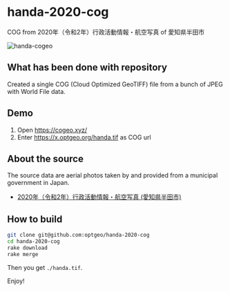 # handa-2020-cog
COG from 2020年（令和2年）行政活動情報・航空写真 of 愛知県半田市

![handa-cogeo](https://user-images.githubusercontent.com/18297/212474212-3516fd4c-d348-455f-a8ba-bed7740a044e.jpg)

## What has been done with repository
Created a single COG (Cloud Optimized GeoTIFF) file from a bunch of JPEG with World File data. 

## Demo
1. Open https://cogeo.xyz/
2. Enter https://x.optgeo.org/handa.tif as COG url

## About the source
The source data are aerial photos taken by and provided from a municipal government in Japan. 

- [2020年（令和2年）行政活動情報・航空写真 (愛知県半田市)](https://www.city.handa.lg.jp/kikaku/shise/johoseisaku/opendata/data_kokupict_2020.html)

## How to build
```zsh
git clone git@github.com:optgeo/handa-2020-cog
cd handa-2020-cog
rake download
rake merge
```
Then you get `./handa.tif`. 

Enjoy!

